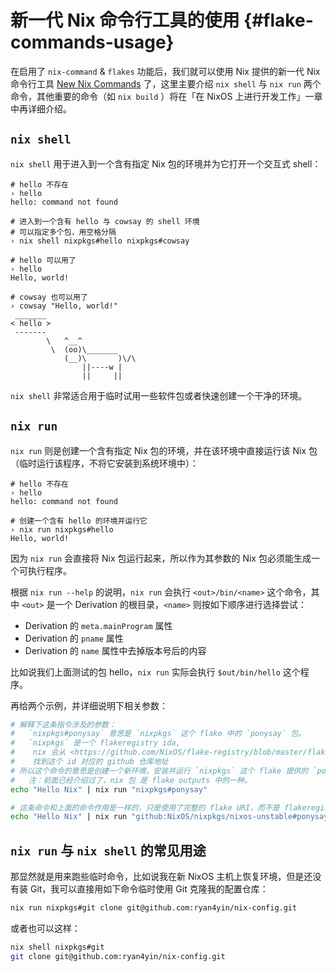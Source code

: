 # 新一代 Nix 命令行工具的使用 {#flake-commands-usage}

在启用了 `nix-command` & `flakes` 功能后，我们就可以使用 Nix 提供的新一代 Nix 命令行工具
[New Nix Commands][New Nix Commands] 了，这里主要介绍 `nix shell` 与 `nix run`
两个命令，其他重要的命令（如 `nix build`
）将在「在 NixOS 上进行开发工作」一章中再详细介绍。

## `nix shell`

`nix shell` 用于进入到一个含有指定 Nix 包的环境并为它打开一个交互式 shell：

```shell
# hello 不存在
› hello
hello: command not found

# 进入到一个含有 hello 与 cowsay 的 shell 环境
# 可以指定多个包，用空格分隔
› nix shell nixpkgs#hello nixpkgs#cowsay

# hello 可以用了
› hello
Hello, world!

# cowsay 也可以用了
› cowsay "Hello, world!"
 _______
< hello >
 -------
        \   ^__^
         \  (oo)\_______
            (__)\       )\/\
                ||----w |
                ||     ||
```

`nix shell` 非常适合用于临时试用一些软件包或者快速创建一个干净的环境。

## `nix run`

`nix run`
则是创建一个含有指定 Nix 包的环境，并在该环境中直接运行该 Nix 包（临时运行该程序，不将它安装到系统环境中）：

```shell
# hello 不存在
› hello
hello: command not found

# 创建一个含有 hello 的环境并运行它
› nix run nixpkgs#hello
Hello, world!
```

因为 `nix run` 会直接将 Nix 包运行起来，所以作为其参数的 Nix 包必须能生成一个可执行程序。

根据 `nix run --help` 的说明，`nix run` 会执行 `<out>/bin/<name>` 这个命令，其中 `<out>`
是一个 Derivation 的根目录，`<name>` 则按如下顺序进行选择尝试：

- Derivation 的 `meta.mainProgram` 属性
- Derivation 的 `pname` 属性
- Derivation 的 `name` 属性中去掉版本号后的内容

比如说我们上面测试的包 hello，`nix run` 实际会执行 `$out/bin/hello` 这个程序。

再给两个示例，并详细说明下相关参数：

```bash
# 解释下这条指令涉及的参数：
#   `nixpkgs#ponysay` 意思是 `nixpkgs` 这个 flake 中的 `ponysay` 包。
#   `nixpkgs` 是一个 flakeregistry ida,
#    nix 会从 <https://github.com/NixOS/flake-registry/blob/master/flake-registry.json> 中
#    找到这个 id 对应的 github 仓库地址
# 所以这个命令的意思是创建一个新环境，安装并运行 `nixpkgs` 这个 flake 提供的 `ponysay` 包。
#   注：前面已经介绍过了，nix 包 是 flake outputs 中的一种。
echo "Hello Nix" | nix run "nixpkgs#ponysay"

# 这条命令和上面的命令作用是一样的，只是使用了完整的 flake URI，而不是 flakeregistry id。
echo "Hello Nix" | nix run "github:NixOS/nixpkgs/nixos-unstable#ponysay"
```

## `nix run` 与 `nix shell` 的常见用途

那显然就是用来跑些临时命令，比如说我在新 NixOS 主机上恢复环境，但是还没有装 Git，我可以直接用如下命令临时使用 Git 克隆我的配置仓库：

```bash
nix run nixpkgs#git clone git@github.com:ryan4yin/nix-config.git
```

或者也可以这样：

```bash
nix shell nixpkgs#git
git clone git@github.com:ryan4yin/nix-config.git
```

[New Nix Commands]: https://nixos.org/manual/nix/stable/command-ref/new-cli/nix.html

